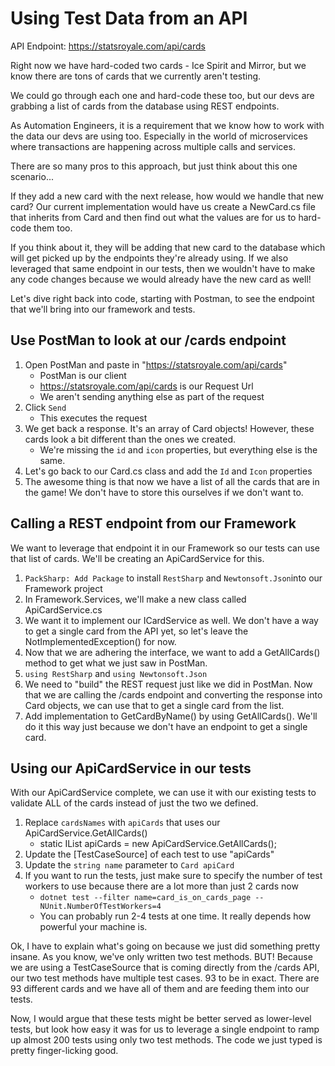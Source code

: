 # Using Test Data from an API
API Endpoint: https://statsroyale.com/api/cards

Right now we have hard-coded two cards - Ice Spirit and Mirror, but we know there are tons of cards that we currently aren't testing.

We could go through each one and hard-code these too, but our devs are grabbing a list of cards from the database using REST endpoints.

As Automation Engineers, it is a requirement that we know how to work with the data our devs are using too. Especially in the world of microservices where transactions are happening across multiple calls and services.

There are so many pros to this approach, but just think about this one scenario...

If they add a new card with the next release, how would we handle that new card? Our current implementation would have us create a NewCard.cs file that inherits from Card and then find out what the values are for us to hard-code them too.

If you think about it, they will be adding that new card to the database which will get picked up by the endpoints they're already using. If we also leveraged that same endpoint in our tests, then we wouldn't have to make any code changes because we would already have the new card as well!

Let's dive right back into code, starting with Postman, to see the endpoint that we'll bring into our framework and tests.

## Use PostMan to look at our /cards endpoint
1. Open PostMan and paste in "https://statsroyale.com/api/cards"
    - PostMan is our client
    - https://statsroyale.com/api/cards is our Request Url
    - We aren't sending anything else as part of the request
2. Click `Send`
    - This executes the request
3. We get back a response. It's an array of Card objects! However, these cards look a bit different than the ones we created.
    - We're missing the `id` and `icon` properties, but everything else is the same.
4. Let's go back to our Card.cs class and add the `Id` and `Icon` properties
5. The awesome thing is that now we have a list of all the cards that are in the game! We don't have to store this ourselves if we don't want to.

## Calling a REST endpoint from our Framework
We want to leverage that endpoint it in our Framework so our tests can use that list of cards. We'll be creating an ApiCardService for this.

1. `PackSharp: Add Package` to install `RestSharp` and `Newtonsoft.Json`into our Framework project
2. In Framework.Services, we'll make a new class called ApiCardService.cs
3. We want it to implement our ICardService as well. We don't have a way to get a single card from the API yet, so let's leave the NotImplementedException() for now.
4. Now that we are adhering the interface, we want to add a GetAllCards() method to get what we just saw in PostMan.
5. `using RestSharp` and `using Newtonsoft.Json`
6. We need to "build" the REST request just like we did in PostMan. Now that we are calling the /cards endpoint and converting the response into Card objects, we can use that to get a single card from the list.
7. Add implementation to GetCardByName() by using GetAllCards(). We'll do it this way just because we don't have an endpoint to get a single card.

## Using our ApiCardService in our tests
With our ApiCardService complete, we can use it with our existing tests to validate ALL of the cards instead of just the two we defined.

1. Replace `cardsNames` with `apiCards` that uses our ApiCardService.GetAllCards()
    - static IList<Card> apiCards = new ApiCardService.GetAllCards();
2. Update the [TestCaseSource] of each test to use "apiCards"
3. Update the `string name` parameter to `Card apiCard`
4. If you want to run the tests, just make sure to specify the number of test workers to use because there are a lot more than just 2 cards now
    - `dotnet test --filter name=card_is_on_cards_page -- NUnit.NumberOfTestWorkers=4`
    - You can probably run 2-4 tests at one time. It really depends how powerful your machine is.

Ok, I have to explain what's going on because we just did something pretty insane. As you know, we've only written two test methods. BUT! Because we are using a TestCaseSource that is coming directly from the /cards API, our two test methods have multiple test cases. 93 to be in exact. There are 93 different cards and we have all of them and are feeding them into our tests.

Now, I would argue that these tests might be better served as lower-level tests, but look how easy it was for us to leverage a single endpoint to ramp up almost 200 tests using only two test methods. The code we just typed is pretty finger-licking good.
